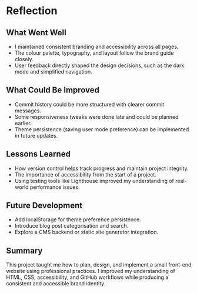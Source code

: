 # Reflection

## What Went Well
- I maintained consistent branding and accessibility across all pages.
- The colour palette, typography, and layout follow the brand guide closely.
- User feedback directly shaped the design decisions, such as the dark mode and simplified navigation.

## What Could Be Improved
- Commit history could be more structured with clearer commit messages.
- Some responsiveness tweaks were done late and could be planned earlier.
- Theme persistence (saving user mode preference) can be implemented in future updates.

## Lessons Learned
- How version control helps track progress and maintain project integrity.
- The importance of accessibility from the start of a project.
- Using testing tools like Lighthouse improved my understanding of real-world performance issues.

## Future Development
- Add localStorage for theme preference persistence.
- Introduce blog post categorisation and search.
- Explore a CMS backend or static site generator integration.

## Summary
This project taught me how to plan, design, and implement a small front-end website using professional practices. I improved my understanding of HTML, CSS, accessibility, and GitHub workflows while producing a consistent and accessible brand identity.
